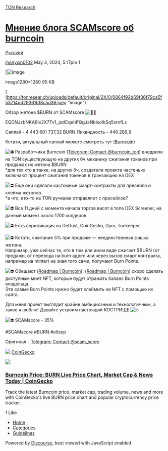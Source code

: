 [TON Research](/)

# [Мнение блога SCAMscore об burncoin](/t/scamscore-burncoin/15886)

[Русский](/c/ru/49) 

    

[jhonyxin0102](https://tonresear.ch/u/jhonyxin0102)   May 3, 2024, 5:17pm  1

[![image](https://tonresear.ch/uploads/default/optimized/2X/0/0864f92b69f36f79ca5f53714dd29361b18c5d36_2_375x375.jpeg)

image1280×1280 95 KB

](https://tonresear.ch/uploads/default/original/2X/0/0864f92b69f36f79ca5f53714dd29361b18c5d36.jpeg "image")

Обзор жетона $BURN от SCAMscore ![:technologist:](https://tonresear.ch/images/emoji/twitter/technologist.png?v=12 ":technologist:")

EQDNJzbNKA8Ix2X7Tv1\_jxdCqehPQgJaNbisoIkSq5srnfLs

Саплай - 4 443 601 737,32 BURN Ликвидность - 446 289,9

Кстати, актуальный саплай можете смотреть тут ([Burncoin](https://burncoin.org/?utm_source=scam_score&utm_medium=tg_post&utm_campaign=after_tol))

![:no_entry:](https://tonresear.ch/images/emoji/twitter/no_entry.png?v=12 ":no_entry:") Разработчики Burncoin ([Telegram: Contact @burncoin\_ton](https://t.me/burncoin_ton)) внедрили на TON существующую на других бч механику сжигания токенов при продажах их жетона $BURN  
\*для тех кто в танке, на других бч, создатели проекта частенько включают процент сжигания токенов в транзакцию на DEX

![:no_entry:](https://tonresear.ch/images/emoji/twitter/no_entry.png?v=12 ":no_entry:") Еще они сделали кастомные смарт-контракты для пресейла и клейма жетонов.  
\*а что, кто-то на TON ручками отправляет с пресейлов?

![:no_entry:](https://tonresear.ch/images/emoji/twitter/no_entry.png?v=12 ":no_entry:") Все 11 дней с момента начала торгов висят в топе DEX Screener, на данный момент около 1700 холдеров

![:no_entry:](https://tonresear.ch/images/emoji/twitter/no_entry.png?v=12 ":no_entry:") Есть верификация на DeDust, CoinGecko, Dyor, Tonkeeper

![:no_entry:](https://tonresear.ch/images/emoji/twitter/no_entry.png?v=12 ":no_entry:") Кстати, сжигание 5% при продаже — неединственная фишка жетона.  
Например, уже сейчас те, кто в том или ином виде сжигает $BURN (от продажи, от перевода на burn адрес или через вызов смарт контракта, например на minter) не зная того сами, получают Burn Points.

![:no_entry:](https://tonresear.ch/images/emoji/twitter/no_entry.png?v=12 ":no_entry:") Обещают ([Roadmap | Burncoin](https://docs.burncoin.org/roadmap)), ([Roadmap | Burncoin](https://docs.burncoin.org/roadmap)) скоро сделать доступным минт NFT, которые будут отражать баланс Burn Points владельца.  
Эти самые Burn Points нужно будет клеймить на NFT с помощью их сайта.

Для меня проект выглядит крайне амбициозным и технологичным, а такое я люблю! Давайте устроим настоящий КОСТРИЩЕ ![:fire:](https://tonresear.ch/images/emoji/twitter/fire.png?v=12 ":fire:")

![:no_entry:](https://tonresear.ch/images/emoji/twitter/no_entry.png?v=12 ":no_entry:") SCAMscore - 35%

#SCAMscore #BURN #обзор

Оригинал - [Telegram: Contact @scam\_score](https://t.me/scam_score/279)

![](https://tonresear.ch/uploads/default/original/2X/b/b2c30df1a2eeb781413bc81db615f0d700829589.png) [CoinGecko](https://www.coingecko.com/en/coins/burncoin)

![](https://tonresear.ch/uploads/default/original/2X/0/0da62515f1fff144abf671f4945b8dbbdbfdfe60.png)

### [Burncoin Price: BURN Live Price Chart, Market Cap & News Today | CoinGecko](https://www.coingecko.com/en/coins/burncoin)

Track the latest Burncoin price, market cap, trading volume, news and more with CoinGecko's live BURN price chart and popular cryptocurrency price tracker.

  1 Like

*   [Home](/)
*   [Categories](/categories)
*   [Guidelines](/guidelines)

Powered by [Discourse](https://www.discourse.org), best viewed with JavaScript enabled
